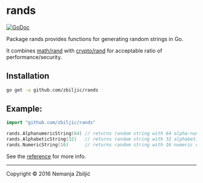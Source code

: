 # rands

[![GoDoc](https://godoc.org/github.com/zbiljic/rands?status.svg)](https://godoc.org/github.com/zbiljic/rands)

Package rands provides functions for generating random strings in Go.

It combines [math/rand][] with [crypto/rand][] for acceptable ratio of performance/security.

## Installation

```bash
go get -u github.com/zbiljic/rands
```

## Example:

```go
import "github.com/zbiljic/rands"

rands.AlphanumericString(64) // returns random string with 64 alpha-numeric characters
rands.AlphabeticString(32)   // returns random string with 32 alphabetic characters
rands.NumericString(16)      // returns random string with 16 numeric characters
```

See the [reference][] for more info.

[math/rand]: https://golang.org/pkg/math/rand
[crypto/rand]: https://golang.org/pkg/crypto/rand
[reference]: http://godoc.org/github.com/zbiljic/rands

---

Copyright © 2016 Nemanja Zbiljić
